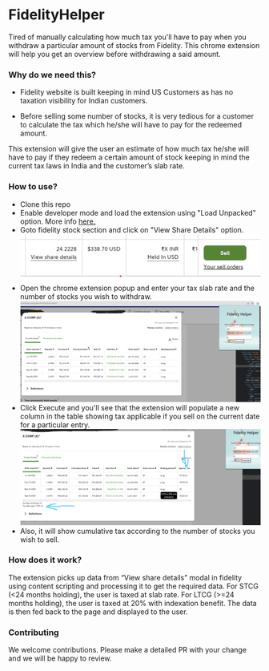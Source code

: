 # FidelityHelper
Tired of manually calculating how much tax you'll have to pay when you withdraw a particular amount of stocks from Fidelity. This chrome extension will help you get an overview before withdrawing a said amount.

### Why do we need this? 

- Fidelity website is built keeping in mind US Customers as has no taxation visibility for Indian customers. 

- Before selling some number of stocks, it is very tedious for a customer to calculate the tax which he/she will have to pay for the redeemed amount. 

 
This extension will give the user an estimate of how much tax he/she will have to pay if they redeem a certain amount of stock keeping in mind the current tax laws in India and the customer’s slab rate. 

 
### How to use?

- Clone this repo
- Enable developer mode and load the extension using "Load Unpacked" option. More info [here.](https://support.google.com/chrome/a/answer/2714278?hl=en#:~:text=Go%20to%20chrome%3A%2F%2Fextensions,the%20app%20or%20extension%20folder.)
- Goto fidelity stock section and click on "View Share Details" option.
![1](./img/1.png)
- Open the chrome extension popup and enter your tax slab rate and the number of stocks you wish to withdraw. 
![2](./img/2.png)
- Click Execute and you'll see that the extension will populate a new column in the table showing tax applicable if you sell on the current date for a particular entry.
![3](./img/3.png)
- Also, it will show cumulative tax according to the number of stocks you wish to sell.


### How does it work?
The extension picks up data from “View share details” modal in fidelity using content scripting and processing it to get the required data. For STCG (<24 months holding), the user is taxed at slab rate.  For LTCG (>=24 months holding), the user is taxed at 20% with indexation benefit. The data is then fed back to the page and displayed to the user. 

### Contributing
We welcome contributions. Please make a detailed PR with your change and we will be happy to review.